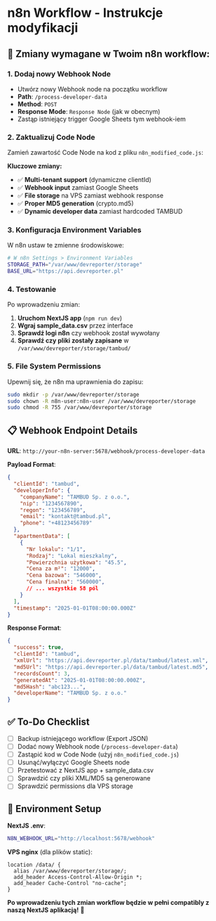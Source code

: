 # n8n Workflow - Instrukcje modyfikacji

## 🎯 **Zmiany wymagane w Twoim n8n workflow:**

### **1. Dodaj nowy Webhook Node**
- Utwórz nowy Webhook node na początku workflow
- **Path**: `/process-developer-data`
- **Method**: `POST`
- **Response Mode**: `Response Node` (jak w obecnym)
- Zastąp istniejący trigger Google Sheets tym webhook-iem

### **2. Zaktualizuj Code Node**
Zamień zawartość Code Node na kod z pliku `n8n_modified_code.js`:

**Kluczowe zmiany:**
- ✅ **Multi-tenant support** (dynamiczne clientId)
- ✅ **Webhook input** zamiast Google Sheets
- ✅ **File storage** na VPS zamiast webhook response
- ✅ **Proper MD5 generation** (crypto.md5)
- ✅ **Dynamic developer data** zamiast hardcoded TAMBUD

### **3. Konfiguracja Environment Variables**
W n8n ustaw te zmienne środowiskowe:
```bash
# W n8n Settings > Environment Variables
STORAGE_PATH="/var/www/devreporter/storage"
BASE_URL="https://api.devreporter.pl"
```

### **4. Testowanie**
Po wprowadzeniu zmian:

1. **Uruchom NextJS app** (`npm run dev`)
2. **Wgraj sample_data.csv** przez interface
3. **Sprawdź logi n8n** czy webhook został wywołany
4. **Sprawdź czy pliki zostały zapisane** w `/var/www/devreporter/storage/tambud/`

### **5. File System Permissions** 
Upewnij się, że n8n ma uprawnienia do zapisu:
```bash
sudo mkdir -p /var/www/devreporter/storage
sudo chown -R n8n-user:n8n-user /var/www/devreporter/storage
sudo chmod -R 755 /var/www/devreporter/storage
```

## 📋 **Webhook Endpoint Details**

**URL**: `http://your-n8n-server:5678/webhook/process-developer-data`

**Payload Format**:
```json
{
  "clientId": "tambud",
  "developerInfo": {
    "companyName": "TAMBUD Sp. z o.o.",
    "nip": "1234567890",
    "regon": "123456789",
    "email": "kontakt@tambud.pl",
    "phone": "+48123456789"
  },
  "apartmentData": [
    {
      "Nr lokalu": "1/1",
      "Rodzaj": "Lokal mieszkalny", 
      "Powierzchnia użytkowa": "45.5",
      "Cena za m²": "12000",
      "Cena bazowa": "546000",
      "Cena finalna": "560000",
      // ... wszystkie 58 pól
    }
  ],
  "timestamp": "2025-01-01T08:00:00.000Z"
}
```

**Response Format**:
```json
{
  "success": true,
  "clientId": "tambud",
  "xmlUrl": "https://api.devreporter.pl/data/tambud/latest.xml",
  "md5Url": "https://api.devreporter.pl/data/tambud/latest.md5", 
  "recordsCount": 3,
  "generatedAt": "2025-01-01T08:00:00.000Z",
  "md5Hash": "abc123...",
  "developerName": "TAMBUD Sp. z o.o."
}
```

## ✅ **To-Do Checklist**

- [ ] Backup istniejącego workflow (Export JSON)
- [ ] Dodać nowy Webhook node (`/process-developer-data`)
- [ ] Zastąpić kod w Code Node (użyj `n8n_modified_code.js`)
- [ ] Usunąć/wyłączyć Google Sheets node
- [ ] Przetestować z NextJS app + sample_data.csv
- [ ] Sprawdzić czy pliki XML/MD5 są generowane
- [ ] Sprawdzić permissions dla VPS storage

## 🔧 **Environment Setup**

**NextJS .env**:
```bash
N8N_WEBHOOK_URL="http://localhost:5678/webhook"
```

**VPS nginx** (dla plików static):
```nginx
location /data/ {
  alias /var/www/devreporter/storage/;
  add_header Access-Control-Allow-Origin *;
  add_header Cache-Control "no-cache";
}
```

**Po wprowadzeniu tych zmian workflow będzie w pełni compatibly z naszą NextJS aplikacją!** 🚀